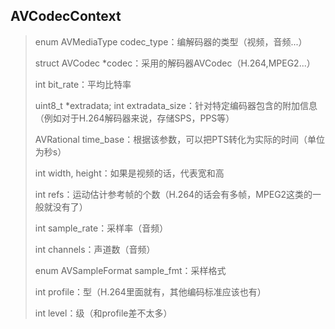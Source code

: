 ## AVCodecContext

>enum AVMediaType codec_type：编解码器的类型（视频，音频...）
>
>struct AVCodec  *codec：采用的解码器AVCodec（H.264,MPEG2...）
>
>int bit_rate：平均比特率
>
>uint8_t *extradata; int extradata_size：针对特定编码器包含的附加信息（例如对于H.264解码器来说，存储SPS，PPS等）
>
>AVRational time_base：根据该参数，可以把PTS转化为实际的时间（单位为秒s）
>
>int width, height：如果是视频的话，代表宽和高
>
>int refs：运动估计参考帧的个数（H.264的话会有多帧，MPEG2这类的一般就没有了）
>
>int sample_rate：采样率（音频）
>
>int channels：声道数（音频）
>
>enum AVSampleFormat sample_fmt：采样格式
>
>int profile：型（H.264里面就有，其他编码标准应该也有）
>
>int level：级（和profile差不太多）